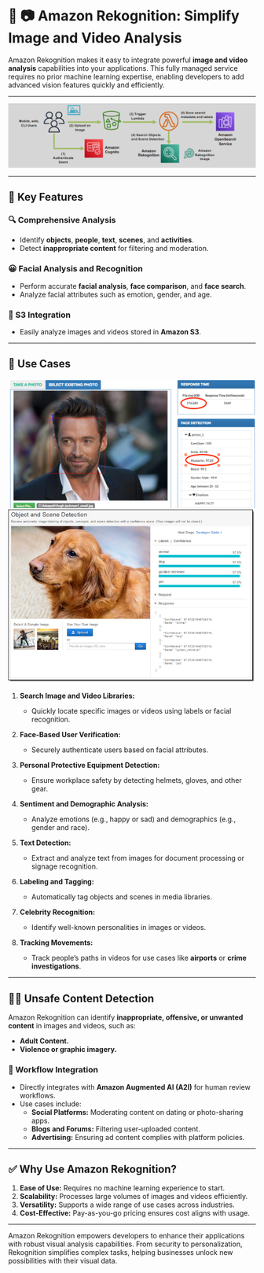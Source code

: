 # 🤖 📷 Amazon Rekognition: Simplify Image and Video Analysis

Amazon Rekognition makes it easy to integrate powerful **image and video analysis** capabilities into your applications. This fully managed service requires no prior machine learning expertise, enabling developers to add advanced vision features quickly and efficiently.

---

<div style="text-align: center;">
    <img src="images/aws-rekognition.png" alt="aws-rekognition">
</div>

---

## 🌟 Key Features

### 🔍 Comprehensive Analysis

- Identify **objects**, **people**, **text**, **scenes**, and **activities**.
- Detect **inappropriate content** for filtering and moderation.

### 😀 Facial Analysis and Recognition

- Perform accurate **facial analysis**, **face comparison**, and **face search**.
- Analyze facial attributes such as emotion, gender, and age.

### 📂 S3 Integration

- Easily analyze images and videos stored in **Amazon S3**.

---

## 🎯 Use Cases

<div style="text-align: center;">
    <img src="images/aws-rekognition-use-case-1.png" alt="aws-rekognition-1">
    <img src="images/aws-rekognition-use-case-2.png" alt="aws-rekognition-2">
</div>

1. **Search Image and Video Libraries:**

   - Quickly locate specific images or videos using labels or facial recognition.

2. **Face-Based User Verification:**

   - Securely authenticate users based on facial attributes.

3. **Personal Protective Equipment Detection:**

   - Ensure workplace safety by detecting helmets, gloves, and other gear.

4. **Sentiment and Demographic Analysis:**

   - Analyze emotions (e.g., happy or sad) and demographics (e.g., gender and race).

5. **Text Detection:**

   - Extract and analyze text from images for document processing or signage recognition.

6. **Labeling and Tagging:**

   - Automatically tag objects and scenes in media libraries.

7. **Celebrity Recognition:**

   - Identify well-known personalities in images or videos.

8. **Tracking Movements:**
   - Track people’s paths in videos for use cases like **airports** or **crime investigations**.

---

## 🔞🚨 Unsafe Content Detection

Amazon Rekognition can identify **inappropriate, offensive, or unwanted content** in images and videos, such as:

- **Adult Content.**
- **Violence or graphic imagery.**

### 🔄 Workflow Integration

- Directly integrates with **Amazon Augmented AI (A2I)** for human review workflows.
- Use cases include:
  - **Social Platforms:** Moderating content on dating or photo-sharing apps.
  - **Blogs and Forums:** Filtering user-uploaded content.
  - **Advertising:** Ensuring ad content complies with platform policies.

---

## ✅ Why Use Amazon Rekognition?

1. **Ease of Use:** Requires no machine learning experience to start.
2. **Scalability:** Processes large volumes of images and videos efficiently.
3. **Versatility:** Supports a wide range of use cases across industries.
4. **Cost-Effective:** Pay-as-you-go pricing ensures cost aligns with usage.

---

Amazon Rekognition empowers developers to enhance their applications with robust visual analysis capabilities. From security to personalization, Rekognition simplifies complex tasks, helping businesses unlock new possibilities with their visual data.
